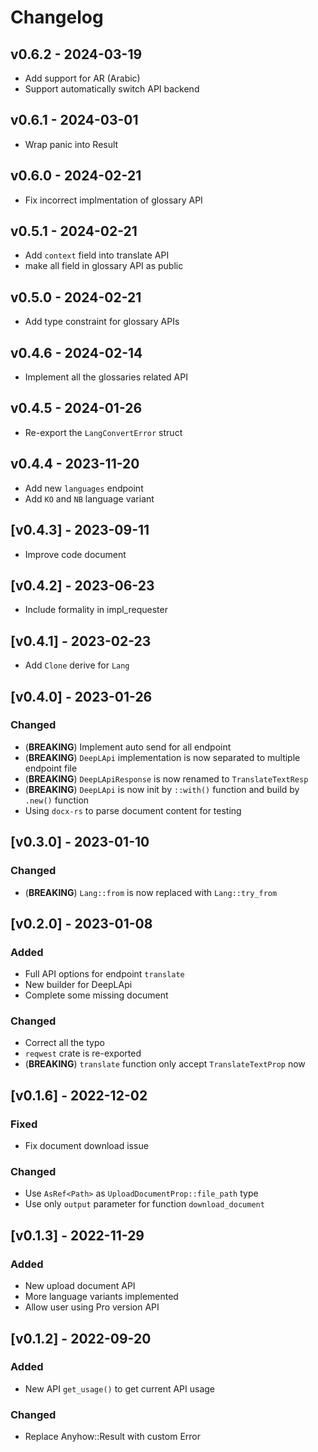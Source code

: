 # Changelog

## v0.6.2 - 2024-03-19

- Add support for AR (Arabic)
- Support automatically switch API backend

## v0.6.1 - 2024-03-01

- Wrap panic into Result

## v0.6.0 - 2024-02-21

- Fix incorrect implmentation of glossary API

## v0.5.1 - 2024-02-21

- Add `context` field into translate API
- make all field in glossary API as public

## v0.5.0 - 2024-02-21

- Add type constraint for glossary APIs

## v0.4.6 - 2024-02-14

- Implement all the glossaries related API

## v0.4.5 - 2024-01-26
- Re-export the `LangConvertError` struct

## v0.4.4 - 2023-11-20

- Add new `languages` endpoint
- Add `KO` and `NB` language variant

## [v0.4.3] - 2023-09-11

- Improve code document

## [v0.4.2] - 2023-06-23

- Include formality in impl_requester

## [v0.4.1] - 2023-02-23

- Add `Clone` derive for `Lang`

## [v0.4.0] - 2023-01-26

### Changed

- (**BREAKING**) Implement auto send for all endpoint
- (**BREAKING**) `DeepLApi` implementation is now separated to multiple endpoint file
- (**BREAKING**) `DeepLApiResponse` is now renamed to `TranslateTextResp`
- (**BREAKING**) `DeepLApi` is now init by `::with()` function and build by `.new()` function
- Using `docx-rs` to parse document content for testing

## [v0.3.0] - 2023-01-10

### Changed

- (**BREAKING**) `Lang::from` is now replaced with `Lang::try_from`

## [v0.2.0] - 2023-01-08

### Added

- Full API options for endpoint `translate`
- New builder for DeepLApi
- Complete some missing document

### Changed

- Correct all the typo
- `reqwest` crate is re-exported
- (**BREAKING**) `translate` function only accept `TranslateTextProp` now

## [v0.1.6] - 2022-12-02

### Fixed

- Fix document download issue

### Changed

- Use `AsRef<Path>` as `UploadDocumentProp::file_path` type
- Use only `output` parameter for function `download_document`

## [v0.1.3] - 2022-11-29

### Added

- New upload document API
- More language variants implemented
- Allow user using Pro version API

## [v0.1.2] - 2022-09-20

### Added

- New API `get_usage()` to get current API usage

### Changed

- Replace Anyhow::Result with custom Error
